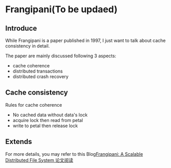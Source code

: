 <h1>Frangipani(To be updaed)</h1>

<h2>Introduce</h2>

While Frangipani is a paper published in 1997, I just want to talk about cache consistency in detail.

The paper are mainly discussed following 3 aspects:

* cache coherence
* distributed transactions
* distributed crash recovery



<h2>Cache consistency</h2>

Rules for cache coherence

* No cached data without data's lock
* acquire lock then read from petal
* write to petal then release lock



<h2>Extends</h2>

For more details, you may refer to this Blog[Frangipani: A Scalable Distributed File System 论文阅读](https://www.cnblogs.com/jamgun/p/14668522.html)